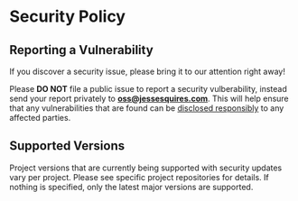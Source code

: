 # Security Policy

## Reporting a Vulnerability

If you discover a security issue, please bring it to our attention right away!
 
Please **DO NOT** file a public issue to report a security vulberability, instead send your report privately to **oss@jessesquires.com**. This will help ensure that any vulnerabilities that are found can be [disclosed responsibly](https://en.wikipedia.org/wiki/Responsible_disclosure) to any affected parties.

## Supported Versions

Project versions that are currently being supported with security updates vary per project.
Please see specific project repositories for details.
If nothing is specified, only the latest major versions are supported.
